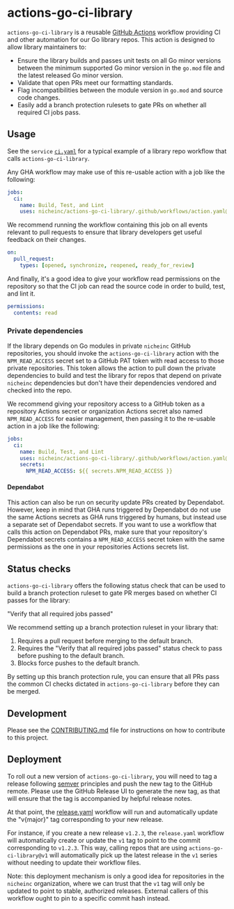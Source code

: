 # actions-go-ci-library

`actions-go-ci-library` is a reusable
[GitHub Actions](https://docs.github.com/en/actions) workflow providing CI
and other automation for our Go library repos. This action is designed to allow
library maintainers to:

- Ensure the library builds and passes unit tests on all Go minor versions
  between the minimum supported Go minor version in the `go.mod` file and the
  latest released Go minor version.
- Validate that open PRs meet our formatting standards.
- Flag incompatibilities between the module version in `go.mod` and
  source code changes.
- Easily add a branch protection rulesets to gate PRs on whether all required CI
  jobs pass.

## Usage

See the `service`
[`ci.yaml`](https://github.com/nicheinc/service/blob/main/.github/workflows/ci.yaml)
for a typical example of a library repo workflow that calls
`actions-go-ci-library`.

Any GHA workflow may make use of this re-usable action with a job like the
following:

```yaml
jobs:
  ci:
    name: Build, Test, and Lint
    uses: nicheinc/actions-go-ci-library/.github/workflows/action.yaml@v2
```


We recommend running the workflow containing this job on all events relevant to
pull requests to ensure that library developers get useful feedback on their
changes.

```yaml
on:
  pull_request:
    types: [opened, synchronize, reopened, ready_for_review]
```

And finally, it's a good idea to give your workflow read permissions on the
repository so that the CI job can read the source code in order to build, test,
and lint it.

```yaml
permissions:
  contents: read
```

### Private dependencies

If the library depends on Go modules in private `nicheinc` GitHub repositories,
you should invoke the `actions-go-ci-library` action with the `NPM_READ_ACCESS`
secret set to a GitHub PAT token with read access to those private repositories.
This token allows the action to pull down the private dependencies to build and
test the library for repos that depend on private `nicheinc` dependencies but
don't have their dependencies vendored and checked into the repo.

We recommend giving your repository access to a GitHub token as a repository
Actions secret or organization Actions secret also named `NPM_READ_ACCESS` for
easier management, then passing it to the re-usable action in a job like the
following:

```yaml
jobs:
  ci:
    name: Build, Test, and Lint
    uses: nicheinc/actions-go-ci-library/.github/workflows/action.yaml@v2
    secrets:
      NPM_READ_ACCESS: ${{ secrets.NPM_READ_ACCESS }}
```

#### Dependabot

This action can also be run on security update PRs created by Dependabot.
However, keep in mind that GHA runs triggered by Dependabot do not use the same
Actions secrets as GHA runs triggered by humans, but instead use a separate set
of Dependabot secrets. If you want to use a workflow that calls this action on
Dependabot PRs, make sure that your repository's Dependabot secrets contains a
`NPM_READ_ACCESS` secret token with the same permissions as the one in your
repositories Actions secrets list.

## Status checks

`actions-go-ci-library` offers the following status check that can be used to
build a branch protection ruleset to gate PR merges based on whether CI passes
for the library:

"Verify that all required jobs passed"

We recommend setting up a branch protection ruleset in your library that:

1. Requires a pull request before merging to the default branch.
2. Requires the "Verify that all required jobs passed" status check to pass
   before pushing to the default branch.
3. Blocks force pushes to the default branch.

By setting up this branch protection rule, you can ensure that all PRs pass the
common CI checks dictated in `actions-go-ci-library` before they can be merged.

## Development

Please see the [CONTRIBUTING.md](CONTRIBUTING.md) file for instructions on how
to contribute to this project.

## Deployment

To roll out a new version of `actions-go-ci-library`, you will need to tag a
release following [semver](https://semver.org/) principles and push the new tag
to the GitHub remote. Please use the GitHub Release UI to generate the new tag,
as that will ensure that the tag is accompanied by helpful release notes.

At that point, the [release.yaml](./.github/workflows/release.yaml) workflow
will run and automatically update the "v{major}" tag corresponding to your new
release.

For instance, if you create a new release `v1.2.3`, the `release.yaml` workflow
will automatically create or update the `v1` tag to point to the commit
corresponding to `v1.2.3`. This way, calling repos that are using
`actions-go-ci-library@v1` will automatically pick up the latest release in the
`v1` series without needing to update their workflow files.

Note: this deployment mechanism is only a good idea for repositories in the
`nicheinc` organization, where we can trust that the `v1` tag will only be
updated to point to stable, authorized releases. External callers of this
workflow ought to pin to a specific commit hash instead.
